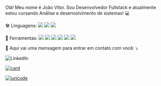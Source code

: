 

<p align="left"> 
  Olá! Meu nome é João Vitor. Sou Desenvolvedor Fullstack e atualmente estou cursando Análise e desenvolvimento de sistemas! 💻
</p>

<p align="left">
  🛠️ Linguagens: <img src="https://img.shields.io/badge/JavaScript-F7DF1E?style=for-the-badge&logo=javascript&logoColor=black"> <img src="https://img.shields.io/badge/TypeScript-007ACC?style=for-the-badge&logo=typescript&logoColor=white"> <img src="https://img.shields.io/badge/PHP-777BB4?style=for-the-badge&logo=php&logoColor=white">
  
</p>

<p align="left">
  💼 Ferramentas: 
  <img src="https://img.shields.io/badge/React-20232A?style=for-the-badge&logo=react&logoColor=61DAFB">
  <img src="https://img.shields.io/badge/Tailwind_CSS-38B2AC?style=for-the-badge&logo=tailwind-css&logoColor=white">
  
  <img src="https://img.shields.io/badge/Node.js-43853D?style=for-the-badge&logo=node.js&logoColor=white">
  <img src="https://img.shields.io/badge/Express.js-404D59?style=for-the-badge">
  <img src="https://img.shields.io/badge/MySQL-00000F?style=for-the-badge&logo=mysql&logoColor=white">
  <img src="https://img.shields.io/badge/Amazon_AWS-232F3E?style=for-the-badge&logo=amazon-aws&logoColor=white">
  

<p align="left">
  💌 Aqui vai uma mensagem para entrar em contato com você: ⤵️
</p>

<p align="left"

  <a href="" title="LinkedIn">
  <img src="https://img.shields.io/badge/-Linkedin-0e76a8?style=flat-square&logo=Linkedin&logoColor=white&link=https://www.linkedin.com/in/jvrtdev/" alt="LinkedIn"/></a>
</p>
<div align="left">
  
  [![card](https://github-readme-stats.vercel.app/api?username=jvrtdev&theme=dracula&show_icons=true)](https://github.com/anuraghazra/github-readme-stats)

</div>
<div align="left">

  [![iuricode](https://github-readme-stats.vercel.app/api/top-langs/?username=jvrtdev&hide=html&layout=compact&theme=dracula)](https://github.com/anuraghazra/github-readme-stats)

</div>

